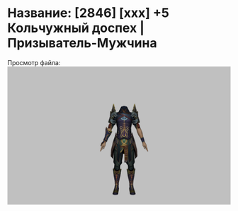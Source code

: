 # Название: [2846] [xxx] +5 Кольчужный доспех | Призыватель-Мужчина

Просмотр файла:
![p080005.png](p080005.png)